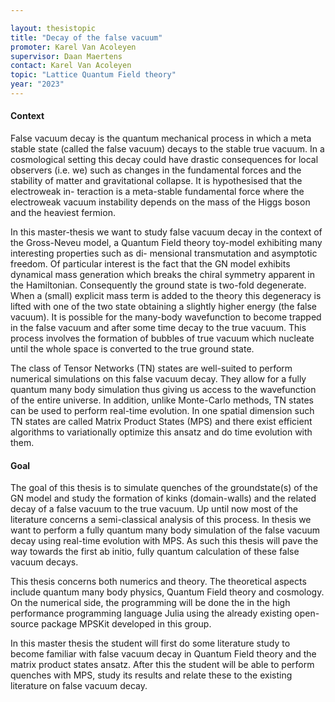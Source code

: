 ```yaml
---
layout: thesistopic
title: "Decay of the false vacuum"
promoter: Karel Van Acoleyen
supervisor: Daan Maertens
contact: Karel Van Acoleyen
topic: "Lattice Quantum Field theory"
year: "2023"
---
```


#### Context

False vacuum decay is the quantum mechanical process in which a meta stable state (called the
false vacuum) decays to the stable true vacuum. In a cosmological setting this decay could have
drastic consequences for local observers (i.e. we) such as changes in the fundamental forces and
the stability of matter and gravitational collapse. It is hypothesised that the electroweak in-
teraction is a meta-stable fundamental force where the electroweak vacuum instability depends
on the mass of the Higgs boson and the heaviest fermion.

In this master-thesis we want to study false vacuum decay in the context of the Gross-Neveu
model, a Quantum Field theory toy-model exhibiting many interesting properties such as di-
mensional transmutation and asymptotic freedom. Of particular interest is the fact that the GN
model exhibits dynamical mass generation which breaks the chiral symmetry apparent in the
Hamiltonian. Consequently the ground state is two-fold degenerate. When a (small) explicit
mass term is added to the theory this degeneracy is lifted with one of the two state obtaining
a slightly higher energy (the false vacuum). It is possible for the many-body wavefunction
to become trapped in the false vacuum and after some time decay to the true vacuum. This
process involves the formation of bubbles of true vacuum which nucleate until the whole space
is converted to the true ground state.

The class of Tensor Networks (TN) states are well-suited to perform numerical simulations
on this false vacuum decay. They allow for a fully quantum many body simulation thus giving
us access to the wavefunction of the entire universe. In addition, unlike Monte-Carlo methods,
TN states can be used to perform real-time evolution. In one spatial dimension such TN states
are called Matrix Product States (MPS) and there exist efficient algorithms to variationally
optimize this ansatz and do time evolution with them.

#### Goal

The goal of this thesis is to simulate quenches of the groundstate(s) of the GN model and
study the formation of kinks (domain-walls) and the related decay of a false vacuum to the true
vacuum. Up until now most of the literature concerns a semi-classical analysis of this process.
In thesis we want to perform a fully quantum many body simulation of the false vacuum decay
using real-time evolution with MPS. As such this thesis will pave the way towards the first ab
initio, fully quantum calculation of these false vacuum decays.

This thesis concerns both numerics and theory. The theoretical aspects include quantum many
body physics, Quantum Field theory and cosmology. On the numerical side, the programming
will be done the in the high performance programming language Julia using the already existing
open-source package MPSKit developed in this group.

In this master thesis the student will first do some literature study to become familiar with
false vacuum decay in Quantum Field theory and the matrix product states ansatz. After this
the student will be able to perform quenches with MPS, study its results and relate these to
the existing literature on false vacuum decay.
